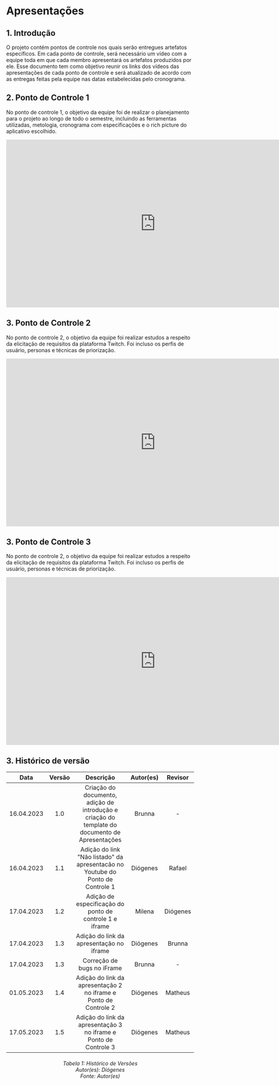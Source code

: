 # Apresentações

## 1. Introdução
O projeto contém pontos de controle nos quais serão entregues artefatos específicos. Em cada ponto de controle, será necessário um vídeo com a equipe toda em que cada membro apresentará os artefatos produzidos por ele. Esse documento tem como objetivo reunir os links dos vídeos das apresentações de cada ponto de controle e será atualizado de acordo com as entregas feitas pela equipe nas datas estabelecidas pelo cronograma.

## 2. Ponto de Controle 1
No ponto de controle 1, o objetivo da equipe foi de realizar o planejamento para o projeto ao longo de todo o semestre, incluindo as ferramentas utilizadas, metologia, cronograma com especificações e o rich picture do aplicativo escolhido. 

<iframe width="800" height="450" src="https://www.youtube.com/embed/uhETEgPmmmE" title="YouTube video player" frameborder="0" allow="accelerometer; autoplay; clipboard-write; encrypted-media; gyroscope; picture-in-picture" allowfullscreen> </iframe>

## 3. Ponto de Controle 2
No ponto de controle 2, o objetivo da equipe foi realizar estudos a respeito da elicitação de requisitos da plataforma Twitch. Foi incluso os perfis de usuário, personas e técnicas de priorização.

<iframe width="800" height="450" src="https://www.youtube.com/embed/9xYXPc8BilM" title="YouTube video player" frameborder="0" allow="accelerometer; autoplay; clipboard-write; encrypted-media; gyroscope; picture-in-picture" allowfullscreen> </iframe>

## 3. Ponto de Controle 3
No ponto de controle 2, o objetivo da equipe foi realizar estudos a respeito da elicitação de requisitos da plataforma Twitch. Foi incluso os perfis de usuário, personas e técnicas de priorização.

<iframe width="800" height="450" src="https://www.youtube.com/embed/3-OyAad5F80" title="YouTube video player" frameborder="0" allow="accelerometer; autoplay; clipboard-write; encrypted-media; gyroscope; picture-in-picture" allowfullscreen> </iframe>


## 3. Histórico de versão
|    Data    | Versão | Descrição                                                                      | Autor(es)  | Revisor  |
| :--------: | :----: | :----------------------------------------------------------------------------: | :--------: | :------: |
| 16.04.2023 | 1.0    | Criação do documento, adição de introdução e criação do template do documento de Apresentações |   Brunna   |    -     |
| 16.04.2023 | 1.1    | Adição do link "Não listado" da apresentacão no Youtube do Ponto de Controle 1 |   Diógenes   |    Rafael   |
| 17.04.2023 | 1.2    | Adição de especificação do ponto de controle 1 e iframe| Milena | Diógenes | 
| 17.04.2023 | 1.3    | Adição do link da apresentação no iframe | Diógenes | Brunna | 
| 17.04.2023 | 1.3    | Correção de bugs no iFrame | Brunna | - | 
| 01.05.2023 | 1.4    | Adição do link da apresentação 2 no iframe e Ponto de Controle 2 | Diógenes | Matheus | 
| 17.05.2023 | 1.5    | Adição do link da apresentação 3 no iframe e Ponto de Controle 3 | Diógenes | Matheus |

<h6 align = "center"> Tabela 1: Histórico de Versões
<br>Autor(es): Diógenes
<br>Fonte: Autor(es)</h6>